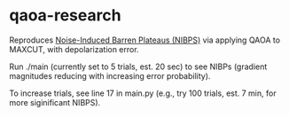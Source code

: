 # qaoa-research

Reproduces [Noise-Induced Barren Plateaus (NIBPS)](https://arxiv.org/pdf/2007.14384v3.pdf) via applying QAOA to MAXCUT, with depolarization error.

Run ./main (currently set to 5 trials, est. 20 sec) to see NIBPs (gradient magnitudes reducing with increasing error probability).

To increase trials, see line 17 in main.py (e.g., try 100 trials, est. 7 min, for more siginificant NIBPS).
